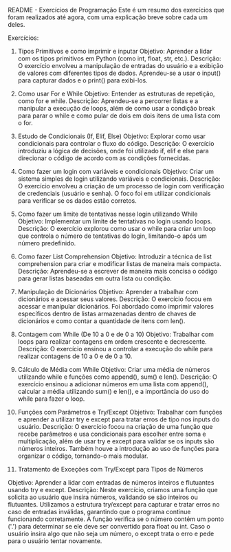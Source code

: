 README - Exercícios de Programação
Este é um resumo dos exercícios que foram realizados até agora, com uma explicação breve sobre cada um deles.

Exercícios:
1. Tipos Primitivos e como imprimir e inputar
Objetivo: Aprender a lidar com os tipos primitivos em Python (como int, float, str, etc.).
Descrição: O exercício envolveu a manipulação de entradas do usuário e a exibição de valores com diferentes tipos de dados. Aprendeu-se a usar o input() para capturar dados e o print() para exibi-los.

2. Como usar For e While
Objetivo: Entender as estruturas de repetição, como for e while.
Descrição: Aprendeu-se a percorrer listas e a manipular a execução de loops, além de como usar a condição break para parar o while e como pular de dois em dois itens de uma lista com o for.

3. Estudo de Condicionais (If, Elif, Else)
Objetivo: Explorar como usar condicionais para controlar o fluxo do código.
Descrição: O exercício introduziu a lógica de decisões, onde foi utilizado if, elif e else para direcionar o código de acordo com as condições fornecidas.

4. Como fazer um login com variáveis e condicionais
Objetivo: Criar um sistema simples de login utilizando variáveis e condicionais.
Descrição: O exercício envolveu a criação de um processo de login com verificação de credenciais (usuário e senha). O foco foi em utilizar condicionais para verificar se os dados estão corretos.

5. Como fazer um limite de tentativas nesse login utilizando While
Objetivo: Implementar um limite de tentativas no login usando loops.
Descrição: O exercício explorou como usar o while para criar um loop que controla o número de tentativas do login, limitando-o após um número predefinido.

6. Como fazer List Comprehension
Objetivo: Introduzir a técnica de list comprehension para criar e modificar listas de maneira mais compacta.
Descrição: Aprendeu-se a escrever de maneira mais concisa o código para gerar listas baseadas em outra lista ou condição.

7. Manipulação de Dicionários
Objetivo: Aprender a trabalhar com dicionários e acessar seus valores.
Descrição: O exercício focou em acessar e manipular dicionários. Foi abordado como imprimir valores específicos dentro de listas armazenadas dentro de chaves de dicionários e como contar a quantidade de itens com len().

8. Contagem com While (De 10 a 0 e de 0 a 10)
Objetivo: Trabalhar com loops para realizar contagens em ordem crescente e decrescente.
Descrição: O exercício ensinou a controlar a execução do while para realizar contagens de 10 a 0 e de 0 a 10.

9. Cálculo de Média com While
Objetivo: Criar uma média de números utilizando while e funções como append(), sum() e len().
Descrição: O exercício ensinou a adicionar números em uma lista com append(), calcular a média utilizando sum() e len(), e a importância do uso do while para fazer o loop.

10. Funções com Parâmetros e Try/Except
Objetivo: Trabalhar com funções e aprender a utilizar try e except para tratar erros de tipo nos inputs do usuário.
Descrição: O exercício focou na criação de uma função que recebe parâmetros e usa condicionais para escolher entre soma e multiplicação, além de usar try e except para validar se os inputs são números inteiros. Também houve a introdução ao uso de funções para organizar o código, tornando-o mais modular.

11. Tratamento de Exceções com Try/Except para Tipos de Números

Objetivo: Aprender a lidar com entradas de números inteiros e flutuantes usando try e except.
Descrição: Neste exercício, criamos uma função que solicita ao usuário que insira números, validando se são inteiros ou flutuantes. Utilizamos a estrutura try/except para capturar e tratar erros no caso de entradas inválidas, garantindo que o programa continue funcionando corretamente. A função verifica se o número contém um ponto ('.') para determinar se ele deve ser convertido para float ou int. Caso o usuário insira algo que não seja um número, o except trata o erro e pede para o usuário tentar novamente.